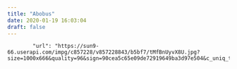 ```yaml
---
title: "Abobus"
date: 2020-01-19 16:03:04
draft: false
---
```


            "url": "https://sun9-66.userapi.com/impg/c857228/v857228843/b5bf7/tMfBnUyvX8U.jpg?size=1000x666&quality=96&sign=90cea5c65e09de72919649ba3d97e504&c_uniq_tag=IogvpUjyNUHV5MTM7b7xNASWYOuF3xKH4wjccWAgcIg&type=album",
